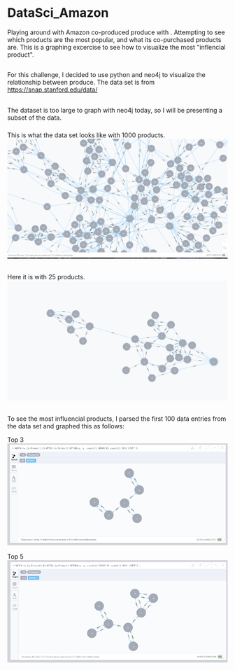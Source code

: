 # DataSci_Amazon
Playing around with Amazon co-produced produce with .
Attempting to see which products are the most popular, and what its co-purchased products are.
This is a graphing excercise to see how to visualize the most "inflencial product".

##
For this challenge, I decided to use python and neo4j to visualize the relationship between produce.
The data set is from 
https://snap.stanford.edu/data/

##
The dataset is too large to graph with neo4j today, so I will be presenting a subset of the data.


###
This is what the data set looks like with 1000 products.
![1000Nodes](https://github.com/jennylia/DataSci_Amazon/blob/master/DataSci/1000Nodes.png)


##
Here it is with 25 products.
![25Nodes](https://github.com/jennylia/DataSci_Amazon/blob/master/DataSci/25nodes.png)

## 
To see the most influencial products, I parsed the first 100 data entries from the data set and graphed this as follows:


Top 3
![Top3](https://github.com/jennylia/DataSci_Amazon/blob/master/DataSci/TopProduce3.png)


Top 5
![Top5](https://github.com/jennylia/DataSci_Amazon/blob/master/DataSci/TopProduce5.png)

